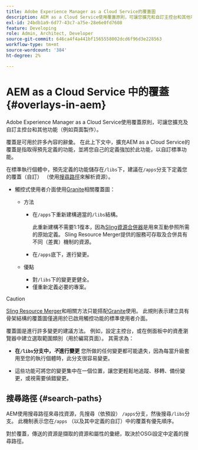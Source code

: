 ```yaml
---
title: Adobe Experience Manager as a Cloud Service的覆蓋圖
description: AEM as a Cloud Service使用覆蓋原則，可讓您擴充和自訂主控台和其他功能
exl-id: 24bdb1a9-6d77-43c7-a75e-28e6e0fd7608
feature: Developing
role: Admin, Architect, Developer
source-git-commit: 646ca4f4a441bf1565558002dcd6f96d3e228563
workflow-type: tm+mt
source-wordcount: '384'
ht-degree: 2%

---
```


# AEM as a Cloud Service 中的覆蓋 {#overlays-in-aem}

Adobe Experience Manager as a Cloud Service使用覆蓋原則，可讓您擴充及自訂主控台和其他功能（例如頁面製作）。

覆蓋是可用於許多內容的辭彙。 在此上下文中，擴充AEM as a Cloud Service的覆蓋是指取得預先定義的功能，並將您自己的定義強加於此功能，以自訂標準功能。

在標準執行個體中，預先定義的功能儲存在`/libs`下，建議在`/apps`分支下定義您的覆蓋（自訂） （使用[搜尋路徑](#search-paths)來解析資源）。

* 觸控式使用者介面使用[Granite](https://developer.adobe.com/experience-manager/reference-materials/6-5/granite-ui/api/jcr_root/libs/granite/ui/index.html)相關覆蓋圖：

   * 方法

      * 在`/apps`下重新建構適當的`/libs`結構。

        此重新建構不需要1:1復本，因為[Sling資源合併器](/help/implementing/developing/introduction/sling-resource-merger.md)是用來互動參照所需的原始定義。 Sling Resource Merger提供的服務可存取及合併具有不同（差異）機制的資源。

      * 在`/apps`底下，進行變更。

   * 優點

      * 對`/libs`下的變更更健全。
      * 僅重新定義必要的專案。

>[!CAUTION]
>
>[Sling Resource Merger](/help/implementing/developing/introduction/sling-resource-merger.md)和相關方法只能搭配[Granite](https://developer.adobe.com/experience-manager/reference-materials/6-5/granite-ui/api/jcr_root/libs/granite/ui/index.html)使用。 此規則表示建立具有骨架結構的覆蓋圖僅適用於已啟用觸控功能的標準使用者介面。

覆蓋圖是進行許多變更的建議方法。 例如，設定主控台，或在側面板中的資產瀏覽器中建立選取範圍類別（用於編寫頁面）。 其需求為：

* **在`/libs`分支中，*不*進行變更**
您所做的任何變更都可能遺失，因為每當升級套用至您的執行個體時，此分支很容易變更。

* 這些功能可將您的變更集中在一個位置，讓您更輕鬆地追蹤、移轉、備份變更，或視需要偵錯變更。

## 搜尋路徑 {#search-paths}

AEM使用搜尋路徑來尋找資源，先搜尋（依預設） `/apps`分支，然後搜尋`/libs`分支。 此機制表示您在`/apps` （以及其中定義的自訂）中的覆蓋有優先順序。

對於覆蓋，傳送的資源是擷取的資源和屬性的彙總，取決於OSGi設定中定義的搜尋路徑。
